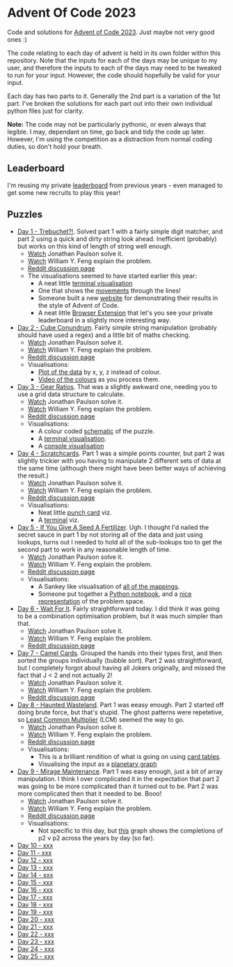 # Advent Of Code 2023

Code and solutions for [Advent of Code 2023](http://adventofcode.com/2023).
Just maybe not very good ones :)

The code relating to each day of advent is held in its own folder within this
repository. Note that the inputs for each of the days may be unique to my
user, and therefore the inputs to each of the days may need to be tweaked to
run for your input. However, the code should hopefully be valid for your
input.

Each day has two parts to it. Generally the 2nd part is a variation of the 1st
part. I've broken the solutions for each part out into their own individual
python files just for clarity.

**Note:** The code may not be particularly pythonic, or even always that legible.
I may, dependant on time, go back and tidy the code up later. However, I'm
using the competition as a distraction from normal coding duties, so don't
hold your breath.

## Leaderboard

I'm reusing my private [leaderboard](leaderboard.json) from previous years - even managed to get some new recruits to play this year!

## Puzzles

  * [Day 1 - Trebuchet?!](./day_01/README.md). Solved part 1 with a fairly simple digit matcher, and part 2 using a quick and dirty string look ahead. Inefficient (probably) but works on this kind of length of string well enough.
    * [Watch](https://www.youtube.com/watch?v=rnidYOt9m2o) Jonathan Paulson solve it.
    * [Watch](https://www.youtube.com/watch?v=T_us6npCcxw) William Y. Feng explain the problem.
    * [Reddit discussion page](https://www.reddit.com/r/adventofcode/comments/1883ibu/2023_day_1_solutions/)
    * The visualisations seemed to have started earlier this year:
        * A neat little [terminal visualisation](https://www.reddit.com/r/adventofcode/comments/1887jd2/2023_day_1_part_2_terminal_visualization/)
        * One that shows the [movements](https://www.reddit.com/r/adventofcode/comments/1885scv/2023_day_1_hither_and_yonder/) through the lines!
        * Someone built a new [website](https://www.reddit.com/r/adventofcode/comments/18396dj/2023_day_0_inspired_by_another_reddit_post_i_also/) for demonstrating their results in the style of Advent of Code.
        * A neat little [Browser Extension](https://www.reddit.com/r/adventofcode/comments/17s0lq5/advent_of_code_charts_browser_extension_to/) that let's you see your private leaderboard in a slightly more interesting way.
  * [Day 2 - Cube Conundrum](./day_02/README.md). Fairly simple string manipulation (probably should have used a regex) and a little bit of maths checking.
    * [Watch](https://www.youtube.com/watch?v=IWCc11nh2QQ) Jonathan Paulson solve it.
    * [Watch](https://www.youtube.com/watch?v=pILyGb8NznI) William Y. Feng explain the problem.
    * [Reddit discussion page](https://www.reddit.com/r/adventofcode/comments/188w447/2023_day_2_solutions/)
    * Visualisations:
        * [Plot of the data](https://www.reddit.com/r/adventofcode/comments/189mh3w/2023_day_2_what_if_redgreenblue_were_xyz_and_i/) by x, y, z instead of colour.
        * [Video of the colours](https://www.reddit.com/r/adventofcode/comments/1890hhm/2023_day_2_part_2python_terminal_visualization/) as you process them.
  * [Day 3 - Gear Ratios](./day_03/README.md). That was a slightly awkward one, needing you to use a grid data structure to calculate.
    * [Watch](https://www.youtube.com/watch?v=Cz528600v-M) Jonathan Paulson solve it.
    * [Watch](https://www.youtube.com/watch?v=6t1dR_-U_zE) William Y. Feng explain the problem.
    * [Reddit discussion page](https://www.reddit.com/r/adventofcode/comments/189m3qw/2023_day_3_solutions/)
    * Visualisations:
        * A colour coded [schematic](https://www.reddit.com/r/adventofcode/comments/189o4dj/2023_day_3_color_coded_schematic/) of the puzzle.
        * A [terminal visualisation](https://www.reddit.com/r/adventofcode/comments/189qda4/2023_day_3python_terminal_visualization/).
        * A [console visualisation](https://www.reddit.com/r/adventofcode/comments/189sgvx/2023_day_3_console_visualization/)
  * [Day 4 - Scratchcards](./day_04/README.md). Part 1 was a simple points counter, but part 2 was slightly trickier with you having to manipulate 2 different sets of data at the same time (although there might have been better ways of achieving the result.)
    * [Watch](https://www.youtube.com/watch?v=tXnPMSSQgCU) Jonathan Paulson solve it.
    * [Watch](https://www.youtube.com/watch?v=QpPsyMEYAV8) William Y. Feng explain the problem.
    * [Reddit discussion page](https://www.reddit.com/r/adventofcode/comments/18actmy/2023_day_4_solutions/)
    * Visualisations:
        * Neat little [punch card](https://www.reddit.com/r/adventofcode/comments/18ap0qx/2023_day_4_part_2_pygame_punchcard_lotto/) viz.
        * A [terminal](https://www.reddit.com/r/adventofcode/comments/18arb9o/2023_day_04_both_parts_terminalbased_visualization/) viz.
  * [Day 5 - If You Give A Seed A Fertilizer](./day_05/README.md). Ugh. I thought I'd nailed the secret sauce in part 1 by not storing all of the data and just using lookups, turns out I needed to hold all of the sub-lookups too to get the second part to work in any reasonable length of time.
    * [Watch](https://www.youtube.com/watch?v=iqTopXV13LE) Jonathan Paulson solve it.
    * [Watch](https://www.youtube.com/watch?v=_RpZrD3CaDc) William Y. Feng explain the problem.
    * [Reddit discussion page](https://www.reddit.com/r/adventofcode/comments/18b4b0r/2023_day_5_solutions/)
    * Visualisations:
        * A Sankey like visualisation of [all of the mappings](https://www.reddit.com/r/adventofcode/comments/18b82w0/2023_day_5_part_2_visualizing_all_the_mapping/).
        * Someone put together a [Python notebook](https://colab.research.google.com/github/derailed-dash/Advent-of-Code/blob/master/src/AoC_2023/Dazbo's_Advent_of_Code_2023.ipynb), and a [nice representation](https://www.reddit.com/r/adventofcode/comments/18bq77i/2023_day_5_part_2_walkthrough_and_a_picture_to/) of the problem space.
  * [Day 6 - Wait For It](./day_06/README.md). Fairly straightforward today. I did think it was going to be a combination optimisation problem, but it was much simpler than that.
    * [Watch](https://www.youtube.com/watch?v=R_tud5SLROs) Jonathan Paulson solve it.
    * [Watch](https://www.youtube.com/watch?v=Q89EpotUuzk) William Y. Feng explain the problem.
    * [Reddit discussion page](https://www.reddit.com/r/adventofcode/comments/18bwe6t/2023_day_6_solutions/)
  * [Day 7 - Camel Cards](./day_07/README.md). Grouped the hands into their types first, and then sorted the groups individually (bubble sort). Part 2 was straightforward, but I completely forgot about having all Jokers originally, and missed the fact that J < 2 and not actually 2!
    * [Watch](https://www.youtube.com/watch?v=22IrAlrWqu4) Jonathan Paulson solve it.
    * [Watch](https://www.youtube.com/watch?v=DUzKm0n6HgY) William Y. Feng explain the problem.
    * [Reddit discussion page](https://www.reddit.com/r/adventofcode/comments/18cnzbm/2023_day_7_solutions/)
  * [Day 8 - Haunted Wasteland](./day_08/README.md). Part 1 was eeasy enough. Part 2 started off doing brute force, but that's stupid. The ghost patterns were repetetive, so [Least Common Multiplier](https://www.educative.io/answers/what-is-the-mathlcm-function-in-python) (LCM) seemed the way to go.
    * [Watch](https://www.youtube.com/watch?v=07AMCU8Xyg4) Jonathan Paulson solve it.
    * [Watch](https://www.youtube.com/watch?v=xH9LFkYRTD0) William Y. Feng explain the problem.
    * [Reddit discussion page](https://www.reddit.com/r/adventofcode/comments/18df7px/2023_day_8_solutions/)
    * Visualisations:
        * This is a brilliant rendition of what is going on using [card tables](https://www.reddit.com/r/adventofcode/comments/18dprr1/2023_day_8_part_2pygame_counting_camel_cycles/).
        * Visualising the input as a [planetary graph](https://www.reddit.com/r/adventofcode/comments/18e2cyt/2023_day_08_part_2_a_planetarysystem_like_graph/)
  * [Day 9 - Mirage Maintenance](./day_09/README.md). Part 1 was easy enough, just a bit of array manipulation. I think I over complicated it in the expectation that part 2 was going to be more complicated than it turned out to be. Part 2 was more complicated then that it needed to be. Booo!
    * [Watch](https://www.youtube.com/watch?v=bOdSvEXoy5Q) Jonathan Paulson solve it.
    * [Watch](https://www.youtube.com/watch?v=Kr_6NquFbxE) William Y. Feng explain the problem.
    * [Reddit discussion page](https://www.reddit.com/r/adventofcode/comments/18e5ytd/2023_day_9_solutions/)
    * Visualisations:
        * Not specific to this day, but [this](https://www.reddit.com/r/adventofcode/comments/18dzc8t/aoc_2023_challenges_have_felt_oddly_outofplace/) graph shows the completions of p2 v p2 across the years by day (so far).
  * [Day 10 - xxx](./day_10/README.md)
  * [Day 11 - xxx](./day_11/README.md)
  * [Day 12 - xxx](./day_12/README.md)
  * [Day 13 - xxx](./day_13/README.md)
  * [Day 14 - xxx](./day_14/README.md)
  * [Day 15 - xxx](./day_15/README.md)
  * [Day 16 - xxx](./day_16/README.md)
  * [Day 17 - xxx](./day_17/README.md)
  * [Day 18 - xxx](./day_18/README.md)
  * [Day 19 - xxx](./day_19/README.md)
  * [Day 20 - xxx](./day_20/README.md)
  * [Day 21 - xxx](./day_21/README.md)
  * [Day 22 - xxx](./day_22/README.md)
  * [Day 23 - xxx](./day_23/README.md)
  * [Day 24 - xxx](./day_24/README.md)
  * [Day 25 - xxx](./day_25/README.md)

